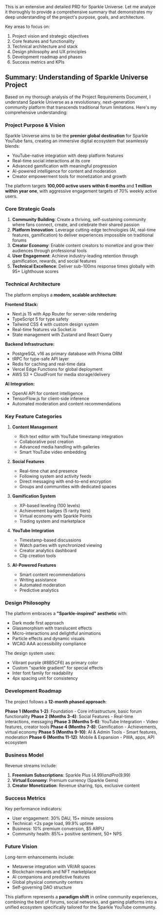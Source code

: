 <think>
This is an extensive and detailed PRD for Sparkle Universe. Let me analyze it thoroughly to provide a comprehensive summary that demonstrates my deep understanding of the project's purpose, goals, and architecture.

Key areas to focus on:
1. Project vision and strategic objectives
2. Core features and functionality
3. Technical architecture and stack
4. Design philosophy and UX principles
5. Development roadmap and phases
6. Success metrics and KPIs
</think>

## Summary: Understanding of Sparkle Universe Project

Based on my thorough analysis of the Project Requirements Document, I understand Sparkle Universe as a revolutionary, next-generation community platform that transcends traditional forum limitations. Here's my comprehensive understanding:

### **Project Purpose & Vision**

Sparkle Universe aims to be the **premier global destination** for Sparkle YouTube fans, creating an immersive digital ecosystem that seamlessly blends:
- YouTube-native integration with deep platform features
- Real-time social interactions at its core
- Advanced gamification with meaningful progression
- AI-powered intelligence for content and moderation
- Creator empowerment tools for monetization and growth

The platform targets **100,000 active users within 6 months** and **1 million within year one**, with aggressive engagement targets of 70% weekly active users.

### **Core Strategic Goals**

1. **Community Building**: Create a thriving, self-sustaining community where fans connect, create, and celebrate their shared passion
2. **Platform Innovation**: Leverage cutting-edge technologies (AI, real-time features, gamification) to deliver experiences impossible on traditional forums
3. **Creator Economy**: Enable content creators to monetize and grow their audiences through professional tools
4. **User Engagement**: Achieve industry-leading retention through gamification, rewards, and social features
5. **Technical Excellence**: Deliver sub-100ms response times globally with 95+ Lighthouse scores

### **Technical Architecture**

The platform employs a **modern, scalable architecture**:

**Frontend Stack:**
- Next.js 15 with App Router for server-side rendering
- TypeScript 5 for type safety
- Tailwind CSS 4 with custom design system
- Real-time features via Socket.io
- State management with Zustand and React Query

**Backend Infrastructure:**
- PostgreSQL v16 as primary database with Prisma ORM
- tRPC for type-safe API layer
- Redis for caching and real-time data
- Vercel Edge Functions for global deployment
- AWS S3 + CloudFront for media storage/delivery

**AI Integration:**
- OpenAI API for content intelligence
- TensorFlow.js for client-side inference
- Automated moderation and content recommendations

### **Key Feature Categories**

1. **Content Management**
   - Rich text editor with YouTube timestamp integration
   - Collaborative post creation
   - Advanced media handling with galleries
   - Smart YouTube video embedding

2. **Social Features**
   - Real-time chat and presence
   - Following system and activity feeds
   - Direct messaging with end-to-end encryption
   - Groups and communities with dedicated spaces

3. **Gamification System**
   - XP-based leveling (100 levels)
   - Achievement badges (5 rarity tiers)
   - Virtual economy with Sparkle Points
   - Trading system and marketplace

4. **YouTube Integration**
   - Timestamp-based discussions
   - Watch parties with synchronized viewing
   - Creator analytics dashboard
   - Clip creation tools

5. **AI-Powered Features**
   - Smart content recommendations
   - Writing assistance
   - Automated moderation
   - Predictive analytics

### **Design Philosophy**

The platform embraces a **"Sparkle-inspired" aesthetic** with:
- Dark mode first approach
- Glassmorphism with translucent effects
- Micro-interactions and delightful animations
- Particle effects and dynamic visuals
- WCAG AAA accessibility compliance

The design system uses:
- Vibrant purple (#8B5CF6) as primary color
- Custom "sparkle gradient" for special effects
- Inter font family for readability
- 4px spacing unit for consistency

### **Development Roadmap**

The project follows a **12-month phased approach**:

**Phase 1 (Months 1-2)**: Foundation - Core infrastructure, basic forum functionality
**Phase 2 (Months 3-4)**: Social Features - Real-time interactions, messaging
**Phase 3 (Months 5-6)**: YouTube Integration - Video features, creator tools
**Phase 4 (Months 7-8)**: Gamification - Achievements, virtual economy
**Phase 5 (Months 9-10)**: AI & Admin Tools - Smart features, moderation
**Phase 6 (Months 11-12)**: Mobile & Expansion - PWA, apps, API ecosystem

### **Business Model**

Revenue streams include:
1. **Freemium Subscriptions**: Sparkle Plus ($4.99) and Pro ($9.99)
2. **Virtual Economy**: Premium currency (Sparkle Gems)
3. **Creator Monetization**: Revenue sharing, tips, exclusive content

### **Success Metrics**

Key performance indicators:
- User engagement: 30% DAU, 15+ minute sessions
- Technical: <2s page load, 99.9% uptime
- Business: 10% premium conversion, $5 ARPU
- Community health: 85%+ positive sentiment, 50+ NPS

### **Future Vision**

Long-term enhancements include:
- Metaverse integration with VR/AR spaces
- Blockchain rewards and NFT marketplace
- AI companions and predictive features
- Global physical community centers
- Self-governing DAO structure

This platform represents a **paradigm shift** in online community experiences, combining the best of forums, social networks, and gaming platforms into a unified ecosystem specifically tailored for the Sparkle YouTube community.
